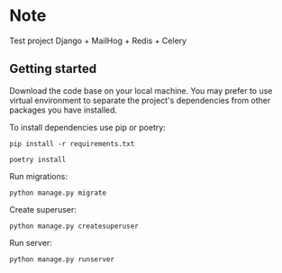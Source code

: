 # Note
Test project Django + MailHog + Redis + Celery
<h2>
  Getting started
</h2>

Download the code base on your local machine. You may prefer to use virtual environment to separate the project's dependencies from other packages you have installed.

To install dependencies use pip or poetry:

```
pip install -r requirements.txt
```
```
poetry install
```
Run migrations:
```shell
python manage.py migrate
```

Create superuser:
```shell
python manage.py createsuperuser
```

Run server:
```shell
python manage.py runserver
```
